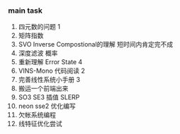 <!--
 * @Author: Liu Weilong
 * @Date: 2021-02-21 22:40:51
 * @LastEditors: Liu Weilong
 * @LastEditTime: 2021-02-21 22:40:59
 * @Description: 
-->
### main task

1.  四元数的问题          1 
2.  矩阵指数             
3.  SVO Inverse Compostional的理解  短时间内肯定完不成 
4.  深度滤波             概率
5.  重新理解      Error State 4 
6.  VINS-Mono 代码阅读   2
7.  完善线性系统小手册     3
8.  搬运一个前端出来
9.  SO3 SE3 插值 SLERP
10. neon sse2 优化编写
11. 欠帐系统编程
12. 线特征优化尝试